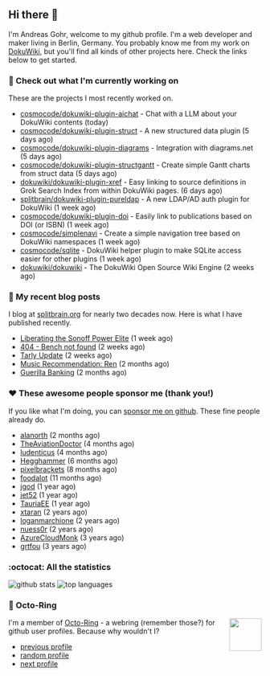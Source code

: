 ## Hi there :wave:

I'm Andreas Gohr, welcome to my github profile. I'm a web developer and maker living in Berlin, Germany. You probably know me from my work on [DokuWiki](https://github.com/splitbrain/dokuwiki), but you'll find all kinds of other projects here. Check the links below to get started.

### :hammer: Check out what I'm currently working on

These are the projects I most recently worked on.


- [cosmocode/dokuwiki-plugin-aichat](https://github.com/cosmocode/dokuwiki-plugin-aichat) - Chat with a LLM about your DokuWiki contents (today)
- [cosmocode/dokuwiki-plugin-struct](https://github.com/cosmocode/dokuwiki-plugin-struct) - A new structured data plugin (5 days ago)
- [cosmocode/dokuwiki-plugin-diagrams](https://github.com/cosmocode/dokuwiki-plugin-diagrams) - Integration with diagrams.net (5 days ago)
- [cosmocode/dokuwiki-plugin-structgantt](https://github.com/cosmocode/dokuwiki-plugin-structgantt) - Create simple Gantt charts from struct data (5 days ago)
- [dokuwiki/dokuwiki-plugin-xref](https://github.com/dokuwiki/dokuwiki-plugin-xref) - Easy linking to source definitions in Grok Search Index from within DokuWiki pages. (6 days ago)
- [splitbrain/dokuwiki-plugin-pureldap](https://github.com/splitbrain/dokuwiki-plugin-pureldap) - A new LDAP/AD auth plugin for DokuWiki (1 week ago)
- [cosmocode/dokuwiki-plugin-doi](https://github.com/cosmocode/dokuwiki-plugin-doi) - Easily link to publications based on DOI (or ISBN) (1 week ago)
- [cosmocode/simplenavi](https://github.com/cosmocode/simplenavi) - Create a simple navigation tree based on DokuWiki namespaces (1 week ago)
- [cosmocode/sqlite](https://github.com/cosmocode/sqlite) - DokuWiki helper plugin to make SQLite access easier for other plugins (1 week ago)
- [dokuwiki/dokuwiki](https://github.com/dokuwiki/dokuwiki) - The DokuWiki Open Source Wiki Engine (2 weeks ago)

### :scroll: My recent blog posts

I blog at [splitbrain.org](https://www.splitbrain.org) for nearly two decades now. Here is what I have published recently.


- [Liberating the Sonoff Power Elite](https://www.splitbrain.org/blog/2023-08/06-liberating_the_sonoff_power_elite) (1 week ago)
- [404 - Bench not found](https://www.splitbrain.org/blog/2023-07/29-404_bench_not_found) (2 weeks ago)
- [Tarly Update](https://www.splitbrain.org/blog/2023-07/28-tarly_update) (2 weeks ago)
- [Music Recommendation: Ren](https://www.splitbrain.org/blog/2023-06/09-music_ren) (2 months ago)
- [Guerilla Banking](https://www.splitbrain.org/blog/2023-06/03-guerrilla_banking) (2 months ago)

### :hearts:️ These awesome people sponsor me (thank you!)

If you like what I'm doing, you can [sponsor me on github](https://github.com/sponsors/splitbrain). These fine people already do.


- [alanorth](https://github.com/alanorth) (2 months ago)
- [TheAviationDoctor](https://github.com/TheAviationDoctor) (4 months ago)
- [ludenticus](https://github.com/ludenticus) (4 months ago)
- [Hegghammer](https://github.com/Hegghammer) (6 months ago)
- [pixelbrackets](https://github.com/pixelbrackets) (8 months ago)
- [foodalot](https://github.com/foodalot) (11 months ago)
- [jgod](https://github.com/jgod) (1 year ago)
- [jet52](https://github.com/jet52) (1 year ago)
- [TauriaEE](https://github.com/TauriaEE) (1 year ago)
- [xtaran](https://github.com/xtaran) (2 years ago)
- [loganmarchione](https://github.com/loganmarchione) (2 years ago)
- [nuess0r](https://github.com/nuess0r) (2 years ago)
- [AzureCloudMonk](https://github.com/AzureCloudMonk) (3 years ago)
- [grtfou](https://github.com/grtfou) (3 years ago)

### :octocat: All the statistics

 ![github stats](https://github-readme-stats.vercel.app/api?username=splitbrain&show_icons=true&hide_title=true)
![top languages](https://github-readme-stats.vercel.app/api/top-langs/?username=splitbrain&layout=compact)


### :octopus: Octo-Ring

<img width="64" height="65" src="https://octo-ring.com/static/img/octo.png" align="right" alt="">

I'm a member of [Octo-Ring](https://octo-ring.com/) - a webring (remember those?) for github user profiles. Because why wouldn't I? 

* [previous profile](https://octo-ring.com/p/splitbrain/prev)
* [random profile](https://octo-ring.com/p/splitbrain/random)
* [next profile](https://octo-ring.com/p/splitbrain/next)

